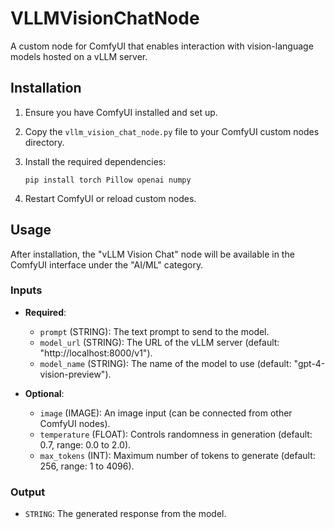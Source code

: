 # VLLMVisionChatNode
A custom node for ComfyUI that enables interaction with vision-language models hosted on a vLLM server.

## Installation

1. Ensure you have ComfyUI installed and set up.
2. Copy the `vllm_vision_chat_node.py` file to your ComfyUI custom nodes directory.
3. Install the required dependencies:

   ```
   pip install torch Pillow openai numpy
   ```

4. Restart ComfyUI or reload custom nodes.

## Usage

After installation, the "vLLM Vision Chat" node will be available in the ComfyUI interface under the "AI/ML" category.

### Inputs

* **Required**:
   * `prompt` (STRING): The text prompt to send to the model.
   * `model_url` (STRING): The URL of the vLLM server (default: "http://localhost:8000/v1").
   * `model_name` (STRING): The name of the model to use (default: "gpt-4-vision-preview").

* **Optional**:
   * `image` (IMAGE): An image input (can be connected from other ComfyUI nodes).
   * `temperature` (FLOAT): Controls randomness in generation (default: 0.7, range: 0.0 to 2.0).
   * `max_tokens` (INT): Maximum number of tokens to generate (default: 256, range: 1 to 4096).

### Output

* `STRING`: The generated response from the model.

